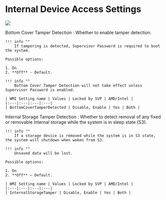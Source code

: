 # Internal Device Access Settings

![](https://cdrt.github.io/mk_docs/ref/bios/settings/thinkpad/img/tp_internaldeviceaccess.png)

Bottom Cover Tamper Detection
:  Whether to enable tamper detection.

    !!! info ""
        If tampering is detected, Supervisor Password is required to boot the system.

    Possible options:

    1. On
    2. **Off** - Default.

    !!! info ""
        Bottom Cover Tamper Detection will not take effect unless Supervisor Password is enabled.

    | WMI Setting name | Values | Locked by SVP | AMD/Intel |
    |:---|:---|:---|:---|
    | BottomCoverTamperDetected | Disable, Enable | Yes | Both |

Internal Storage Tamper Detection
:  Whether to detect removal of any fixed or removable Internal storage while the system is in sleep state (S3).

    !!! info ""
        If a storage device is removed while the system is in S3 state, the system will shutdown when woken from S3.

    !!! info ""
        Unsaved data will be lost.

    Possible options:

    1. On
    2. **Off** – Default.

    | WMI Setting name | Values | Locked by SVP | AMD/Intel |
    |:---|:---|:---|:---|
    | InternalStorageTamper | Disable, Enable | Yes | Both |
